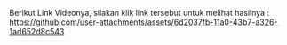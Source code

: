 Berikut Link Videonya, silakan klik link tersebut untuk melihat hasilnya :
https://github.com/user-attachments/assets/6d2037fb-11a0-43b7-a326-1ad652d8c543

